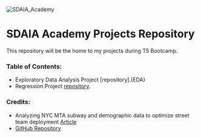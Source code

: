 ![SDAIA_Academy](https://user-images.githubusercontent.com/20911835/136685524-fda5c7dd-6f97-480b-bb69-4ae1ad02c460.jpeg)

# SDAIA Academy Projects Repository

This repository will be the home to my projects during T5 Bootcamp.


### Table of Contents:

- Exploratory Data Analysis Project [repository].(EDA)
- Regression Project [repository](Regression).

### Credits:
- Analyzing NYC MTA subway and demographic data to optimize street team deployment [Article](https://medium.com/@cipher813/analyzing-nyc-subway-and-demographic-data-to-optimize-street-team-deployment-2614522bd83e)
- [GitHub Repository](https://github.com/cipher813/street_team_optimize)
